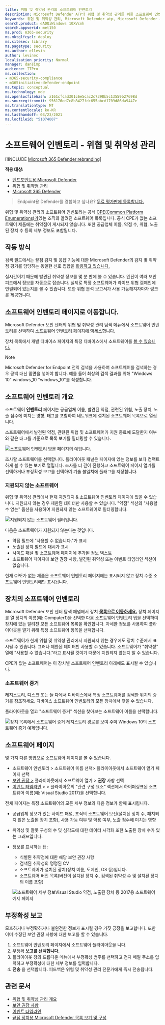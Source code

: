 ```yaml
---
title: 위협 및 취약성 관리의 소프트웨어 인벤토리
description: Microsoft Defender ATP의 위협 및 취약성 관리를 위한 소프트웨어 인벤토리 페이지에는 소프트웨어에서 감지된 약점 및 취약성의 수가 표시됩니다.
keywords: 위협 및 취약성 관리, Microsoft Defender atp, Microsoft Defender atp 소프트웨어 인벤토리, mdatp 위협 & 취약점 관리, mdatp 위협 & 취약점 관리 소프트웨어 인벤토리, mdatp tvm 소프트웨어 인벤토리, tvm 소프트웨어 인벤토리
search.product: eADQiWindows 10XVcnh
search.appverid: met150
ms.prod: m365-security
ms.mktglfcycl: deploy
ms.sitesec: library
ms.pagetype: security
ms.author: ellevin
author: levinec
localization_priority: Normal
manager: dansimp
audience: ITPro
ms.collection:
- m365-security-compliance
- m365initiative-defender-endpoint
ms.topic: conceptual
ms.technology: mde
ms.openlocfilehash: a161cfcad301c6e5cac2c7398b5c13559b27698d
ms.sourcegitcommit: 956176ed7c8b8427fdc655abcd1709d86da9447e
ms.translationtype: MT
ms.contentlocale: ko-KR
ms.lasthandoff: 03/23/2021
ms.locfileid: "51074007"
---
```

# <a name="software-inventory---threat-and-vulnerability-management"></a>소프트웨어 인벤토리 - 위협 및 취약성 관리

[!INCLUDE [Microsoft 365 Defender rebranding](../../includes/microsoft-defender.md)]

**적용 대상:**
- [엔드포인트용 Microsoft Defender](https://go.microsoft.com/fwlink/?linkid=2154037)
- [위협 및 취약점 관리](next-gen-threat-and-vuln-mgt.md)
- [Microsoft 365 Defender](https://go.microsoft.com/fwlink/?linkid=2118804)

>Endpoint용 Defender를 경험하고 싶나요? [무료 평가판에 등록합니다.](https://www.microsoft.com/microsoft-365/windows/microsoft-defender-atp?ocid=docs-wdatp-portaloverview-abovefoldlink)

위협 및 취약성 관리의 소프트웨어 인벤토리는 공식 [CPE(Common Platform Enumerations)가](https://nvd.nist.gov/products/cpe)있는 조직의 알려진 소프트웨어 목록입니다. 공식 CPE가 없는 소프트웨어 제품에는 취약점이 게시되지 않습니다. 또한 공급업체 이름, 약점 수, 위협, 노출된 장치 수 등의 세부 정보도 포함됩니다.

## <a name="how-it-works"></a>작동 방식

검색 필드에서는 끝점 감지 및 응답 기능에 대한 Microsoft Defender의 감지 및 취약점 평가를 담당하는 동일한 신호 집합을 [활용하고 있습니다.](overview-endpoint-detection-response.md)

실시간이기 때문에 발견된 취약성 정보를 몇 분 만에 볼 수 있습니다. 엔진이 여러 보안 피드에서 정보를 자동으로 잡습니다. 실제로 특정 소프트웨어가 라이브 위협 캠페인에 연결되어 있는지를 볼 수 있습니다. 또한 위협 분석 보고서가 사용 가능해지자마자 링크를 제공합니다.

## <a name="navigate-to-the-software-inventory-page"></a>소프트웨어 인벤토리 페이지로 이동합니다.

Microsoft Defender 보안 센터의 위협 및 취약성 관리 탐색 메뉴에서 소프트웨어 인벤토리를 선택하여 소프트웨어 [인벤토리 페이지에 액세스합니다.](portal-overview.md) 

장치 목록에서 개별 디바이스 페이지의 특정 디바이스에서 소프트웨어를 [볼 수 있습니다.](machines-view-overview.md)

>[!NOTE]
>Microsoft Defender for Endpoint 전역 검색을 사용하여 소프트웨어를 검색하는 경우 공백 대신 밑면을 넣어야 합니다. 예를 들어 최상의 검색 결과를 위해 "Windows 10" windows_10 "windows_10"를 작성합니다.

## <a name="software-inventory-overview"></a>소프트웨어 인벤토리 개요

소프트웨어 **인벤토리** 페이지는 공급업체 이름, 발견된 약점, 관련된 위협, 노출 장치, 노출 점수에 미치는 영향, 태그를 포함하여 네트워크에 설치된 소프트웨어 목록으로 열립니다.

소프트웨어에서 발견된 약점, 관련된 위협 및 소프트웨어가 지원 종료에 도달한지 여부와 같은 태그를 기준으로 목록 보기를 필터링할 수 있습니다.

![소프트웨어 인벤토리 방문 페이지의 예입니다.](images/tvm-software-inventory.png)

조사할 소프트웨어를 선택합니다. 플라이아웃 패널은 페이지에 있는 정보를 보다 컴팩트하게 볼 수 있는 보기로 열립니다. 조사를 더 깊이 진행하고 소프트웨어 페이지 열기를 선택하거나 부정확성 보고를 선택하여 기술 불일치에 플래그를 지정합니다. 

### <a name="software-that-isnt-supported"></a>지원되지 않는 소프트웨어

위협 및 취약성 관리에서 현재 지원되지 & 소프트웨어 인벤토리 페이지에 있을 수 있습니다. 지원되지 않는 경우 제한된 데이터만 사용할 수 있습니다. "약점" 섹션의 "사용할 수 없는" 옵션을 사용하여 지원되지 않는 소프트웨어로 필터링합니다.

![지원되지 않는 소프트웨어 필터입니다.](images/tvm-unsupported-software-filter.png)

다음은 소프트웨어가 지원되지 않는다는 것입니다.

- 약점 필드에 "사용할 수 없습니다."가 표시
- 노출된 장치 필드에 대시가 표시
- 사이드 패널 및 소프트웨어 페이지에 추가된 정보 텍스트
- 소프트웨어 페이지에 보안 권장 사항, 발견된 취약성 또는 이벤트 타임라인 섹션이 없습니다.

현재 CPE가 없는 제품은 소프트웨어 인벤토리 페이지에는 표시되지 않고 장치 수준 소프트웨어 인벤토리에만 표시됩니다.

## <a name="software-inventory-on-devices"></a>장치의 소프트웨어 인벤토리

Microsoft Defender 보안 센터 탐색 패널에서 장치 **[목록으로 이동하세요.](machines-view-overview.md)** 장치 페이지를 열 장치의 이름(예: Computer1)을  선택한 다음 소프트웨어 인벤토리 탭을 선택하여 장치에 있는 알려진 모든 소프트웨어 목록을 확인합니다. 자세한 정보를 사용하여 플라이아웃을 열기 위해 특정 소프트웨어 항목을 선택합니다.

소프트웨어가 현재 위협 및 취약성 관리에서 지원되지 않는 경우에도 장치 수준에서 표시될 수 있습니다. 그러나 제한된 데이터만 사용할 수 있습니다. 소프트웨어가 "취약성" 열에 "사용할 수 없습니다."라고 표시될 것이기 때문에 지원되지 않는지 알 수 있습니다.

CPE가 없는 소프트웨어는 이 장치별 소프트웨어 인벤토리 아래에도 표시될 수 있습니다.

### <a name="software-evidence"></a>소프트웨어 증거

레지스트리, 디스크 또는 둘 다에서 디바이스에서 특정 소프트웨어를 검색한 위치의 증거를 참조하세요. 디바이스 소프트웨어 인벤토리의 모든 장치에서 찾을 수 있습니다.

플라이아웃을 열고 "소프트웨어 증거" 섹션을 찾아보는 소프트웨어 이름을 선택합니다.

![장치 목록에서 소프트웨어 증거 레지스트리 경로를 보여 주며 Windows 10의 소프트웨어 증거 예제입니다.](images/tvm-software-evidence.png)

## <a name="software-pages"></a>소프트웨어 페이지

몇 가지 다른 방법으로 소프트웨어 페이지를 볼 수 있습니다.

- 소프트웨어 인벤토리 > 소프트웨어 이름 선택> 플라이아웃에서 소프트웨어 열기 페이지 선택 
- [보안 권장 >](tvm-security-recommendation.md) 플라이아웃에서 소프트웨어 열기 > **권장** 사항 선택
- [이벤트 타임라인](threat-and-vuln-mgt-event-timeline.md) > > 플라이아웃의 "관련 구성 요소" 섹션에서 하이퍼링크된 소프트웨어 이름(예: Visual Studio 2017)을 선택합니다.

 전체 페이지는 특정 소프트웨어의 모든 세부 정보와 다음 정보가 함께 표시됩니다.

- 공급업체 정보가 있는 사이드 패널, 조직의 소프트웨어 보전(설치된 장치 수, 패치되지 않은 노출된 장치 포함), 사용 가능 여부 및 악용 여부, 노출 점수에 미치는 영향
- 취약성 및 잘못 구성의 수 및 심각도에 대한 데이터 시각화 또한 노출된 장치 수가 있는 그래프입니다.
- 정보를 표시하는 탭:
    - 식별된 취약점에 대한 해당 보안 권장 사항
    - 검색된 취약성의 명명된 CV
    - 소프트웨어가 설치된 장치(장치 이름, 도메인, OS 등)입니다.
    - 소프트웨어 버전 목록(버전이 설치된 장치 수, 검색된 취약성 수 및 설치된 장치의 이름 포함)

    ![소프트웨어 세부 정보Visual Studio 약점, 노출된 장치 등 2017용 소프트웨어 예제 페이지](images/tvm-software-page-example.png)

## <a name="report-inaccuracy"></a>부정확성 보고

모호하거나 부정확하거나 불완전한 정보가 표시될 경우 가짓 긍정을 보고합니다. 또한 이미 수정된 보안 권장 사항에 대한 보고를 할 수 있습니다.

1. 소프트웨어 인벤토리 페이지에서 소프트웨어 플라이아웃을 니다.
2. 부정확 **보고를 선택합니다.**
3. 플라이아웃 창의 드롭다운 메뉴에서 부정확성 범주를 선택하고 전자 메일 주소를 입력하고 부정확성에 대한 세부 정보를 입력합니다.
4. **전송** 을 선택합니다. 피드백은 위협 및 취약성 관리 전문가에게 즉시 전송됩니다.

## <a name="related-articles"></a>관련 문서

- [위협 및 취약성 관리 개요](next-gen-threat-and-vuln-mgt.md)
- [보안 권장 사항](tvm-security-recommendation.md)
- [이벤트 타임라인](threat-and-vuln-mgt-event-timeline.md)
- [끝점 장치용 Microsoft Defender 목록 보기 및 구성](machines-view-overview.md)
